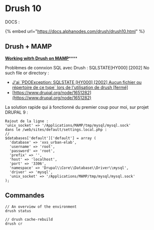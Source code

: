 # Drush 10

DOCS :

{% embed url="https://docs.alphanodes.com/drush/drush10.html" %}

## Drush + MAMP

[**Working witrh Drush on  MAMP**](https://www.drupal.org/node/1651282)\*\*\*\*

Problèmes de connxion SQL avec Drush : SQLSTATE\[HY000\] \[2002\] No such file or directory :

* [J'ai \`PDOException: SQLSTATE \[HY000\] \[2002\] Aucun fichier ou répertoire de ce type\` lors de l'utilisation de drush \[fermé\]](https://qastack.fr/drupal/99446/ive-got-pdoexception-sqlstatehy000-2002-no-such-file-or-directory-when-u)
* [https://www.drupal.org/node/1651282](https://www.drupal.org/node/1651282)

La solution rapide qui à fonctionné du premier coup pour moi, sur projet DRUPAL 9 : 

```text
Rajout de la ligne :
'unix_socket' => '/Applications/MAMP/tmp/mysql/mysql.sock'
dans le /web/sites/default/settings.local.php :
//
$databases['default']['default'] = array (
  'database' => 'xxs_urban-elab',
  'username' => 'root',
  'password' => 'root',
  'prefix' => '',
  'host' => 'localhost',
  'port' => '3306',
  'namespace' => 'Drupal\\Core\\Database\\Driver\\mysql',
  'driver' => 'mysql',
  'unix_socket' => '/Applications/MAMP/tmp/mysql/mysql.sock'
);

```

## Commandes

```text
// An overview of the environment
drush status

// drush cache-rebuild
drush cr
```

